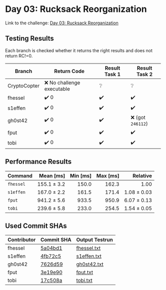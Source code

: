 # Day 03: Rucksack Reorganization

Link to the challenge: [Day 03: Rucksack Reorganization](https://adventofcode.com/2022/day/3)

## Testing Results

Each branch is checked whether it returns the right results and does not return RC!=0.

| Branch | Return Code | Result Task 1 | Result Task 2 |
| ------ | ----------- | ------------- | ------------- |
| CryptoCopter | ❌ No challenge executable | ❔ | ❔ |
| fhessel | ✔️ 0 | ✔️ | ✔️ |
| s1effen | ✔️ 0 | ✔️ | ✔️ |
| gh0st42 | ✔️ 0 | ✔️ | ❌ (got `246112`) |
| fput | ✔️ 0 | ✔️ | ✔️ |
| tobi | ✔️ 0 | ✔️ | ✔️ |

## Performance Results

| Command | Mean [ms] | Min [ms] | Max [ms] | Relative |
|:---|---:|---:|---:|---:|
| `fhessel` | 155.1 ± 3.2 | 150.0 | 162.3 | 1.00 |
| `s1effen` | 167.0 ± 2.2 | 161.5 | 171.4 | 1.08 ± 0.03 |
| `fput` | 941.2 ± 5.6 | 933.5 | 950.9 | 6.07 ± 0.13 |
| `tobi` | 239.6 ± 5.8 | 233.0 | 254.5 | 1.54 ± 0.05 |


## Used Commit SHAs

| Contributor | Commit SHA | Output Testrun |
| ----------- | ---------- | -------------- |
| fhessel | [5a04bd1](https://github.com/LOEWE-emergenCITY/AdventOfCode2022/tree/5a04bd105e40881b26fbf3965436e0414844e8a0/03) | [fhessel.txt](03/fhessel.txt) |
| s1effen | [4fb72c5](https://github.com/LOEWE-emergenCITY/AdventOfCode2022/tree/4fb72c53f9a2f0ed3e83e73fd488541f2f6a577d/03) | [s1effen.txt](03/s1effen.txt) |
| gh0st42 | [7626d59](https://github.com/LOEWE-emergenCITY/AdventOfCode2022/tree/7626d5926caf97ee77d25ea726ca7bb1a9bafbdf/03) | [gh0st42.txt](03/gh0st42.txt) |
| fput | [3e19e90](https://github.com/LOEWE-emergenCITY/AdventOfCode2022/tree/3e19e907fab9e1a811356837cdd6b806e65c43cc/03) | [fput.txt](03/fput.txt) |
| tobi | [17c508a](https://github.com/LOEWE-emergenCITY/AdventOfCode2022/tree/17c508a8638df9bf9fdc06dd25a69f131af5f9aa/03) | [tobi.txt](03/tobi.txt) |


